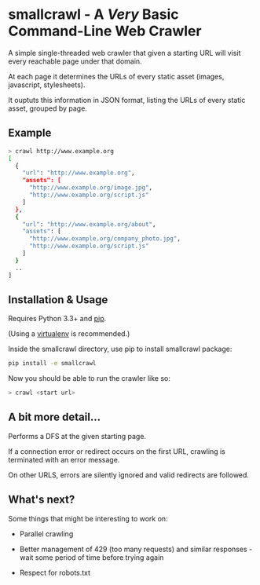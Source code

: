 # smallcrawl - A *Very* Basic Command-Line Web Crawler

A simple single-threaded web crawler that given a starting URL will visit every
reachable page under that domain.

At each page it determines the URLs of every static asset (images, javascript,
stylesheets).

It ouptuts this information in JSON format, listing the URLs of every
static asset, grouped by page.

## Example

```bash
> crawl http://www.example.org
[
  {
    "url": "http://www.example.org",
    "assets": [
      "http://www.example.org/image.jpg",
      "http://www.example.org/script.js"
    ]
  },
  {
    "url": "http://www.example.org/about",
    "assets": [
      "http://www.example.org/company_photo.jpg",
      "http://www.example.org/script.js"
    ]
  }
  ..
]
```

## Installation & Usage

Requires Python 3.3+ and [pip](https://pip.pypa.io/en/stable/installing/).

(Using a [virtualenv](https://virtualenv.pypa.io/en/stable/)
is recommended.)

Inside the smallcrawl directory, use pip to install smallcrawl
package:

```bash
pip install -e smallcrawl
```

Now you should be able to run the crawler like so:
```bash
> crawl <start url>
```

## A bit more detail...

Performs a DFS at the given starting page.

If a connection error or redirect occurs on the first URL, crawling is terminated
with an error message.

On other URLS, errors are silently ignored and valid redirects are followed.

## What's next?

Some things that might be interesting to work on:

* Parallel crawling

* Better management of 429 (too many requests) and similar responses - wait some
period of time before trying again

* Respect for robots.txt
